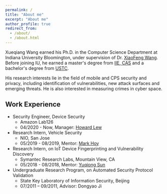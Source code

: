 ```yaml
---
permalink: /
title: "About me"
excerpt: "About me"
author_profile: true
redirect_from: 
  - /about/
  - /about.html
---
```


<p>Xueqiang Wang earned his Ph.D. in the Computer Science Department at Indiana University Bloomington, under supervision of Dr. <a href="https://www.informatics.indiana.edu/xw7/" target="_blank" rel="noopener">XiaoFeng Wang</a>. Before joining IU, he earned a master's&nbsp;degree from <a href="http://www.iie.ac.cn" target="_blank" rel="noopener">IIE, CAS</a> and a bachelor's degree from <a href="https://en.ustc.edu.cn" target="_blank" rel="noopener">USTC</a>.</p>
<p><span style="color:var(--color-text);">His research interests lie in the field of mobile and CPS security and privacy, including identification of vulnerabilities, new attack surfaces and emerging threats. He is also interested in measuring crimes in cyber space.&nbsp;</span></p>

<h2>Work Experience</h2>
<ul>

<li>Security Engineer, Device Security
<ul>
<li>Amazon Lab126</li>
<li>04/2020 - Now, Manager: <a href="" target="_blank" rel="noopener">Howard Lew</a></li>
</ul>
</li>

<li>Research Intern, Vehicle Security
<ul>
<li>NIO, San Jose</li>
<li>05/2019 - 08/2019, Mentor: <a href="https://www.linkedin.com/in/markthoy/" target="_blank" rel="noopener">Mark Hoy</a></li>
</ul>
</li>

<li>Research Intern, on&nbsp;IoT Device Fingerprinting and Vulnerability Discovery
<ul>
<li>Symantec Research Labs, Mountain View, CA</li>
<li>05/2018 - 08/2018, Mentor: <a href="https://yuqiongsun.org/index.html" target="_blank" rel="noopener">Yuqiong Sun</a></li>
</ul>
</li>

<li>Undergraduate Research Program, on Automated Security Protocol Validation
<ul>
<li>State Key Laboratory of Information Security, Beijing</li>
<li>07/2011 – 09/2011, Advisor: Dongyao Ji</li>
</ul>
</li>

</ul>
